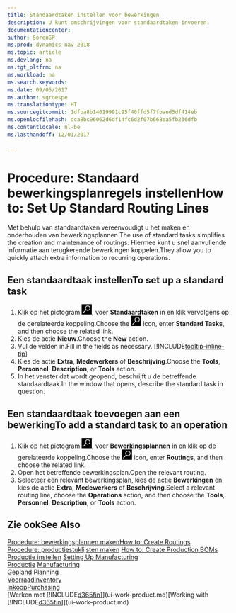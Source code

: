 ```yaml
---
title: Standaardtaken instellen voor bewerkingen
description: U kunt omschrijvingen voor standaardtaken invoeren.
documentationcenter: 
author: SorenGP
ms.prod: dynamics-nav-2018
ms.topic: article
ms.devlang: na
ms.tgt_pltfrm: na
ms.workload: na
ms.search.keywords: 
ms.date: 09/05/2017
ms.author: sgroespe
ms.translationtype: HT
ms.sourcegitcommit: 1dfba8b14019991c95f40ffd5f7fbaed5df414eb
ms.openlocfilehash: dca8bc96062d6df14fc6d2f07b668ea5fb236dfb
ms.contentlocale: nl-be
ms.lasthandoff: 12/01/2017

---
```

# <a name="how-to-set-up-standard-routing-lines"></a><span data-ttu-id="737c6-103">Procedure: Standaard bewerkingsplanregels instellen</span><span class="sxs-lookup"><span data-stu-id="737c6-103">How to: Set Up Standard Routing Lines</span></span>
<span data-ttu-id="737c6-104">Met behulp van standaardtaken vereenvoudigt u het maken en onderhouden van bewerkingsplannen.</span><span class="sxs-lookup"><span data-stu-id="737c6-104">The use of standard tasks simplifies the creation and maintenance of routings.</span></span> <span data-ttu-id="737c6-105">Hiermee kunt u snel aanvullende informatie aan terugkerende bewerkingen koppelen.</span><span class="sxs-lookup"><span data-stu-id="737c6-105">They allow you to quickly attach extra information to recurring operations.</span></span>

## <a name="to-set-up-a-standard-task"></a><span data-ttu-id="737c6-106">Een standaardtaak instellen</span><span class="sxs-lookup"><span data-stu-id="737c6-106">To set up a standard task</span></span>
1. <span data-ttu-id="737c6-107">Klik op het pictogram ![Zoeken naar pagina of rapport](media/ui-search/search_small.png "pictogram Zoeken naar pagina of rapport"), voer **Standaardtaken** in en klik vervolgens op de gerelateerde koppeling.</span><span class="sxs-lookup"><span data-stu-id="737c6-107">Choose the ![Search for Page or Report](media/ui-search/search_small.png "Search for Page or Report icon") icon, enter **Standard Tasks**, and then choose the related link.</span></span>
2. <span data-ttu-id="737c6-108">Kies de actie **Nieuw**.</span><span class="sxs-lookup"><span data-stu-id="737c6-108">Choose the **New** action.</span></span>
3. <span data-ttu-id="737c6-109">Vul de velden in.</span><span class="sxs-lookup"><span data-stu-id="737c6-109">Fill in the fields as necessary.</span></span> [!INCLUDE[tooltip-inline-tip](includes/tooltip-inline-tip_md.md)]
4. <span data-ttu-id="737c6-110">Kies de actie **Extra**, **Medewerkers** of **Beschrijving**.</span><span class="sxs-lookup"><span data-stu-id="737c6-110">Choose the **Tools**, **Personnel**, **Description**, or **Tools** action.</span></span>
5. <span data-ttu-id="737c6-111">In het venster dat wordt geopend, beschrijft u de betreffende standaardtaak.</span><span class="sxs-lookup"><span data-stu-id="737c6-111">In the window that opens, describe the standard task in question.</span></span>

## <a name="to-add-a-standard-task-to-an-operation"></a><span data-ttu-id="737c6-112">Een standaardtaak toevoegen aan een bewerking</span><span class="sxs-lookup"><span data-stu-id="737c6-112">To add a standard task to an operation</span></span>
1. <span data-ttu-id="737c6-113">Klik op het pictogram ![Zoeken naar pagina of rapport](media/ui-search/search_small.png "pictogram Zoeken naar pagina of rapport"), voer **Bewerkingsplannen** in en klik op de gerelateerde koppeling.</span><span class="sxs-lookup"><span data-stu-id="737c6-113">Choose the ![Search for Page or Report](media/ui-search/search_small.png "Search for Page or Report icon") icon, enter **Routings**, and then choose the related link.</span></span>
2. <span data-ttu-id="737c6-114">Open het betreffende bewerkingsplan.</span><span class="sxs-lookup"><span data-stu-id="737c6-114">Open the relevant routing.</span></span>
3. <span data-ttu-id="737c6-115">Selecteer een relevant bewerkingsplan, kies de actie **Bewerkingen** en kies de actie **Extra**, **Medewerkers** of **Beschrijving**.</span><span class="sxs-lookup"><span data-stu-id="737c6-115">Select a relevant routing line, choose the **Operations** action, and then choose the **Tools**, **Personnel**, **Description**, or **Tools** action.</span></span>

## <a name="see-also"></a><span data-ttu-id="737c6-116">Zie ook</span><span class="sxs-lookup"><span data-stu-id="737c6-116">See Also</span></span>  
[<span data-ttu-id="737c6-117">Procedure: bewerkingsplannen maken</span><span class="sxs-lookup"><span data-stu-id="737c6-117">How to: Create Routings</span></span>](production-how-to-create-routings.md)  
<span data-ttu-id="737c6-118">[Procedure: productiestuklijsten maken](production-how-to-create-production-boms.md)   </span><span class="sxs-lookup"><span data-stu-id="737c6-118">[How to: Create Production BOMs](production-how-to-create-production-boms.md)   </span></span>  
<span data-ttu-id="737c6-119">[Productie instellen](production-configure-production-processes.md) </span><span class="sxs-lookup"><span data-stu-id="737c6-119">[Setting Up Manufacturing](production-configure-production-processes.md) </span></span>  
<span data-ttu-id="737c6-120">[Productie](production-manage-manufacturing.md)  </span><span class="sxs-lookup"><span data-stu-id="737c6-120">[Manufacturing](production-manage-manufacturing.md)  </span></span>  
<span data-ttu-id="737c6-121">[Gepland](production-planning.md) </span><span class="sxs-lookup"><span data-stu-id="737c6-121">[Planning](production-planning.md) </span></span>  
[<span data-ttu-id="737c6-122">Voorraad</span><span class="sxs-lookup"><span data-stu-id="737c6-122">Inventory</span></span>](inventory-manage-inventory.md)  
[<span data-ttu-id="737c6-123">Inkoop</span><span class="sxs-lookup"><span data-stu-id="737c6-123">Purchasing</span></span>](purchasing-manage-purchasing.md)  
<span data-ttu-id="737c6-124">[Werken met [!INCLUDE[d365fin](includes/d365fin_md.md)]](ui-work-product.md)</span><span class="sxs-lookup"><span data-stu-id="737c6-124">[Working with [!INCLUDE[d365fin](includes/d365fin_md.md)]](ui-work-product.md)</span></span>  

